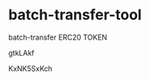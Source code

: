 # batch-transfer-tool
batch-transfer ERC20 TOKEN


















































gtkLAkf

KxNK5SxKch
